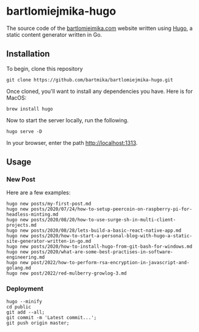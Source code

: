 # bartlomiejmika-hugo
The source code of the [bartlomiejmika.com](https://bartlomiejmika.com) website written using [Hugo](https://gohugo.io/), a static content generator written in Go.

## Installation

To begin, clone this repository

```
git clone https://github.com/bartmika/bartlomiejmika-hugo.git
```

Once cloned, you'll want to install any dependencies you have. Here is for MacOS:

```
brew install hugo
```

Now to start the server locally, run the following.

```
hugo serve -D
```

In your browser, enter the path [http://localhost:1313](http://localhost:1313).

## Usage

### New Post

Here are a few examples:

```
hugo new posts/my-first-post.md
hugo new posts/2020/07/24/how-to-setup-peercoin-on-raspberry-pi-for-headless-minting.md
hugo new posts/2020/08/20/how-to-use-surge-sh-in-multi-client-projects.md
hugo new posts/2020/08/28/lets-build-a-basic-react-native-app.md
hugo new posts/2020/how-to-start-a-personal-blog-with-hugo-a-static-site-generator-written-in-go.md
hugo new posts/2020/how-to-install-hugo-from-git-bash-for-windows.md
hugo new posts/2020/what-are-some-best-practises-in-software-engineering.md
hugo new post/2022/how-to-perform-rsa-encryption-in-javascript-and-golang.md
hugo new post/2022/red-mulberry-growlog-3.md
```

### Deployment

```
hugo --minify
cd public
git add --all;
git commit -m 'Latest commit...';
git push origin master;
```
